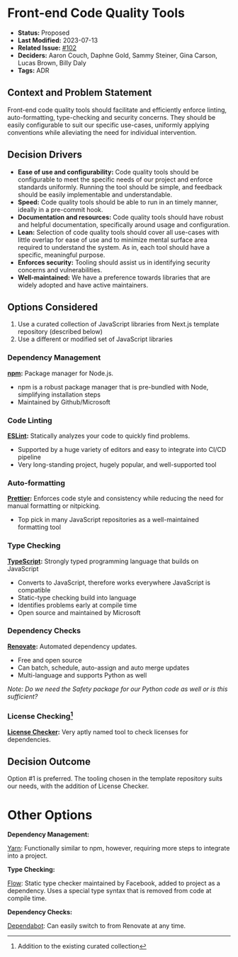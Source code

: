 # Front-end Code Quality Tools

- **Status:** Proposed <!-- REQUIRED -->
- **Last Modified:** 2023-07-13 <!-- REQUIRED -->
- **Related Issue:** [#102](https://github.com/HHS/grants-api/issues/102) <!-- RECOMMENDED -->
- **Deciders:** Aaron Couch, Daphne Gold, Sammy Steiner, Gina Carson, Lucas Brown, Billy Daly <!-- REQUIRED -->
- **Tags:** ADR <!-- OPTIONAL -->

## Context and Problem Statement

Front-end code quality tools should facilitate and efficiently enforce linting, auto-formatting, type-checking and security concerns. They should be easily configurable to suit our specific use-cases, uniformly applying conventions while alleviating the need for individual intervention.

## Decision Drivers <!-- RECOMMENDED -->

- **Ease of use and configurability:** Code quality tools should be configurable to meet the specific needs of our project and enforce standards uniformly. Running the tool should be simple, and feedback should be easily implementable and understandable.
- **Speed:** Code quality tools should be able to run in an timely manner, ideally in a pre-commit hook.
- **Documentation and resources:** Code quality tools should have robust and helpful documentation, specifically around usage and configuration.
- **Lean:** Selection of code quality tools should cover all use-cases with little overlap for ease of use and to minimize mental surface area required to understand the system. As in, each tool should have a specific, meaningful purpose.
- **Enforces security:** Tooling should assist us in identifying security concerns and vulnerabilities.
- **Well-maintained:** We have a preference towards libraries that are widely adopted and have active maintainers.

## Options Considered

1. Use a curated collection of JavaScript libraries from Next.js template repository (described below)
2. Use a different or modified set of JavaScript libraries

### Dependency Management

**[npm](https://www.npmjs.com/):** Package manager for Node.js.
- npm is a robust package manager that is pre-bundled with Node, simplifying installation steps
- Maintained by Github/Microsoft

### Code Linting

**[ESLint](https://eslint.org/):** Statically analyzes your code to quickly find problems.
- Supported by a huge variety of editors and easy to integrate into CI/CD pipeline
- Very long-standing project, hugely popular, and well-supported tool

### Auto-formatting

**[Prettier](https://prettier.io/):** Enforces code style and consistency while reducing the need for manual formatting or nitpicking.
- Top pick in many JavaScript repositories as a well-maintained formatting tool

### Type Checking

**[TypeScript](https://www.typescriptlang.org/):** Strongly typed programming language that builds on JavaScript
- Converts to JavaScript, therefore works everywhere JavaScript is compatible
- Static-type checking build into language
- Identifies problems early at compile time
- Open source and maintained by Microsoft

### Dependency Checks

**[Renovate](https://docs.renovatebot.com/):** Automated dependency updates.
- Free and open source
- Can batch, schedule, auto-assign and auto merge updates
- Multi-language and supports Python as well

*Note: Do we need the Safety package for our Python code as well or is this sufficient?*

### License Checking[^*]
**[License Checker](https://www.npmjs.com/package/license-checker):** Very aptly named tool to check licenses for dependencies.

## Decision Outcome <!-- REQUIRED -->

Option #1 is preferred. The tooling chosen in the template repository suits our needs, with the addition of License Checker.

# Other Options

**Dependency Management:**

[Yarn](https://yarnpkg.com/): Functionally similar to npm, however, requiring more steps to integrate into a project.

**Type Checking:**

[Flow](https://flow.org/): Static type checker maintained by Facebook, added to project as a dependency. Uses a special type syntax that is removed from code at compile time.

**Dependency Checks:**

[Dependabot](https://github.com/dependabot): Can easily switch to from Renovate at any time.

[^*]: Addition to the existing curated collection

